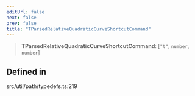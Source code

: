 ```yaml
---
editUrl: false
next: false
prev: false
title: "TParsedRelativeQuadraticCurveShortcutCommand"
---
```


> **TParsedRelativeQuadraticCurveShortcutCommand**: [`"t"`, `number`, `number`]

## Defined in

src/util/path/typedefs.ts:219
